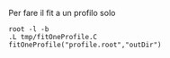 Per fare il fit a un profilo solo

```
root -l -b
.L tmp/fitOneProfile.C
fitOneProfile("profile.root","outDir")
```
